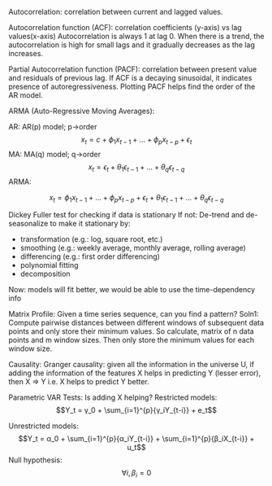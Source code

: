 Autocorrelation: correlation between current and lagged values.

Autocorrelation function (ACF): correlation coefficients (y-axis) vs lag values(x-axis)
Autocorrelation is always 1 at lag 0.
When there is a trend, the autocorrelation is high for small lags and it gradually decreases as the lag increases.

Partial Autocorrelation function (PACF): correlation between present value and residuals of previous lag. 
If ACF is a decaying sinusoidal, it indicates presence of autoregressiveness. Plotting PACF helps find the order of the AR model. 

ARMA (Auto-Regressive Moving Averages):

AR:
	AR(p) model; p->order
$$ x_{t}= c + ϕ_1 x_{t-1} + ... + ϕ_p x_{t-p} + ϵ_t$$
MA:
	MA(q) model; q->order
$$ x_{t}= ϵ_t + θ_1ϵ_{t-1} + ... + θ_qϵ_{t-q}$$ ARMA:

$$ x_{t}= ϕ_1 x_{t-1} + ... + ϕ_p x_{t-p} + ϵ_t + θ_1ϵ_{t-1} + ... + θ_qϵ_{t-q}$$
 
Dickey Fuller test for checking if data is stationary
If not:
De-trend and de-seasonalize to make it stationary by:
- transformation (e.g.: log, square root, etc.)
- smoothing (e.g.: weekly average, monthly average, rolling average)
- differencing (e.g.: first order differencing)
- polynomial fitting
- decomposition

Now:
models will fit better, we would be able to use the time-dependency info

Matrix Profile:
Given a time series sequence, can you find a pattern?
Soln1: Compute pairwise distances between different windows of subsequent data points and only store their minimum values.
So calculate, matrix of n data points and m window sizes.
Then only store the minimum values for each window size.

Causality:
Granger causality: given all the information in the universe U, if adding the information of the features X helps in predicting Y (lesser error), then  X => Y i.e. X helps to predict Y better.

Parametric VAR Tests:
Is adding X helping?
Restricted models:
$$Y_t = γ_0 + \sum_{i=1}^{p}{γ_iY_{t-i}} + e_t$$

Unrestricted models:
$$Y_t = α_0 + \sum_{i=1}^{p}{α_iY_{t-i}} + \sum_{i=1}^{p}{β_iX_{t-i}} + u_t$$
Null hypothesis:
$$∀i, β_i=0 $$